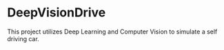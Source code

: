 # DeepVisionDrive

This project utilizes Deep Learning and Computer Vision to simulate a self driving car.
